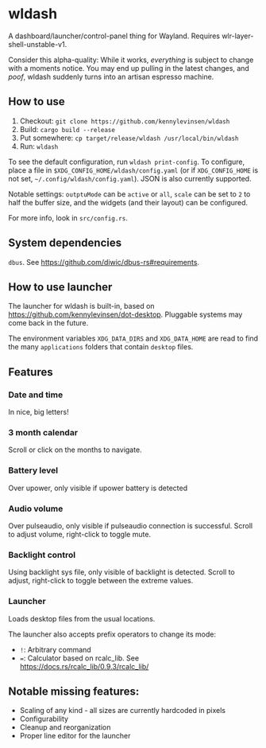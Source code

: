 # wldash

A dashboard/launcher/control-panel thing for Wayland. Requires wlr-layer-shell-unstable-v1.

Consider this alpha-quality: While it works, *everything* is subject to change with a moments notice. You may end up pulling in the latest changes, and *poof*, wldash suddenly turns into an artisan espresso machine.

## How to use

1. Checkout: `git clone https://github.com/kennylevinsen/wldash`
2. Build: `cargo build --release`
3. Put somewhere: `cp target/release/wldash /usr/local/bin/wldash`
4. Run: `wldash`

To see the default configuration, run `wldash print-config`. To configure, place a file in `$XDG_CONFIG_HOME/wldash/config.yaml` (or if `XDG_CONFIG_HOME` is not set, `~/.config/wldash/config.yaml`). JSON is also currently supported.

Notable settings: `outptuMode` can be `active` or `all`, `scale` can be set to `2` to half the buffer size, and the widgets (and their layout) can be configured.

For more info, look in `src/config.rs`.

## System dependencies

`dbus`. See https://github.com/diwic/dbus-rs#requirements.

## How to use launcher

The launcher for wldash is built-in, based on https://github.com/kennylevinsen/dot-desktop. Pluggable systems may come back in the future.

The environment variables `XDG_DATA_DIRS` and `XDG_DATA_HOME` are read to find the many `applications` folders that contain `desktop` files.

## Features

### Date and time

In nice, big letters!

### 3 month calendar

Scroll or click on the months to navigate.

### Battery level

Over upower, only visible if upower battery is detected

### Audio volume

Over pulseaudio, only visible if pulseaudio connection is successful. Scroll to adjust volume, right-click to toggle mute.

### Backlight control

Using backlight sys file, only visible of backlight is detected. Scroll to adjust, right-click to toggle between the extreme values.

### Launcher

Loads desktop files from the usual locations.

The launcher also accepts prefix operators to change its mode:
- `!`: Arbitrary command
- `=`: Calculator based on rcalc_lib. See https://docs.rs/rcalc_lib/0.9.3/rcalc_lib/

## Notable missing features:

- Scaling of any kind - all sizes are currently hardcoded in pixels
- Configurability
- Cleanup and reorganization
- Proper line editor for the launcher
